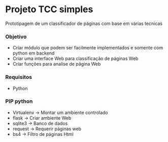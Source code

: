 # Projeto TCC simples

Prototipagem de um classificador de páginas com base em várias tecnicas

### Objetivo

* Criar módulo que podem ser facilmente implementados e somente com python em backend
* Criar uma interface Web para classificação de páginas Web 
* Criar funções para analise de página Web

### Requisitos

* Python

### PIP python

* Virtualenv -> Montar um ambiente controlado
* flask -> Criar ambiente Web
* sqlite3 -> Banco de dados
* request -> Requerir páginas web
* bs4 -> Filtro de páginas Html
